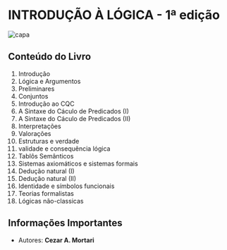 # INTRODUÇÃO À LÓGICA - 1ª edição

![capa](https://kbimages1-a.akamaihd.net/f667340d-0f3d-4ccb-85b8-9550bb7a579f/353/569/90/False/introducao-a-logica.jpg)

## Conteúdo do Livro

1. Introdução
1. Lógica e Argumentos
1. Preliminares
1. Conjuntos
1. Introdução ao CQC
1. A Sintaxe do Cáculo de Predicados (I)
1. A Sintaxe do Cáculo de Predicados (II)
1. Interpretações
1. Valorações
1. Estruturas e verdade
1. validade e consequência lógica
1. Tablôs Semânticos
1. Sistemas axiomáticos e sistemas formais
1. Dedução natural (I)
1. Dedução natural (II)
1. Identidade e símbolos funcionais
1. Teorias formalistas
1. Lógicas não-classicas

## Informações Importantes

- Autores: **Cezar A. Mortari**
